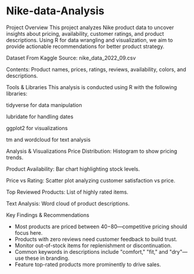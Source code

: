 # Nike-data-Analysis

Project Overview
This project analyzes Nike product data to uncover insights about pricing, availability, customer ratings, and product descriptions. Using R for data wrangling and visualization, we aim to provide actionable recommendations for better product strategy.

Dataset From Kaggle
Source: nike_data_2022_09.csv

Contents: Product names, prices, ratings, reviews, availability, colors, and descriptions.

Tools & Libraries
This analysis is conducted using R with the following libraries:

tidyverse for data manipulation

lubridate for handling dates

ggplot2 for visualizations

tm and wordcloud for text analysis

Analysis & Visualizations
Price Distribution: Histogram to show pricing trends.

Product Availability: Bar chart highlighting stock levels.

Price vs Rating: Scatter plot analyzing customer satisfaction vs price.

Top Reviewed Products: List of highly rated items.

Text Analysis: Word cloud of product descriptions.

Key Findings & Recommendations
- Most products are priced between $40-$80—competitive pricing should focus here.
- Products with zero reviews need customer feedback to build trust.
- Monitor out-of-stock items for replenishment or discontinuation.
- Common keywords in descriptions include "comfort," "fit," and "dry"—use these in branding.
- Feature top-rated products more prominently to drive sales.
